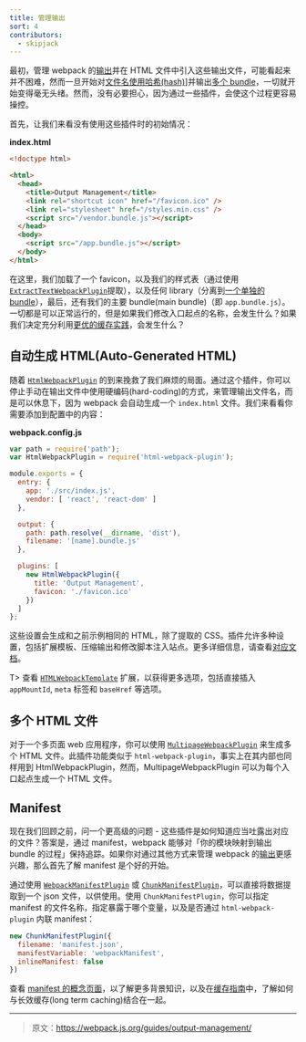 ```yaml
---
title: 管理输出
sort: 4
contributors:
  - skipjack
---
```


最初，管理 webpack 的[输出](/configuration/output)并在 HTML 文件中引入这些输出文件，可能看起来并不困难，然而一旦开始对[文件名使用哈希(hash)](/guides/caching)]并输出[多个 bundle](/guides/code-splitting)，一切就开始变得毫无头绪。然而，没有必要担心，因为通过一些插件，会使这个过程更容易操控。

首先，让我们来看没有使用这些插件时的初始情况：

__index.html__

``` html
<!doctype html>

<html>
  <head>
    <title>Output Management</title>
    <link rel="shortcut icon" href="/favicon.ico" />
    <link rel="stylesheet" href="/styles.min.css" />
    <script src="/vendor.bundle.js"></script>
  </head>
  <body>
    <script src="/app.bundle.js"></script>
  </body>
</html>
```

在这里，我们加载了一个 favicon，以及我们的样式表（通过使用 [`ExtractTextWebpackPlugin`](/plugins/extract-text-webpack-plugin)提取），以及任何 library（分离到[一个单独的 bundle](/guides/code-splitting)），最后，还有我们的主要 bundle(main bundle)（即 `app.bundle.js`）。一切都是可以正常运行的，但是如果我们修改入口起点的名称，会发生​​什么？如果我们决定充分利用[更优的缓存实践](/guides/caching)，会发生​​什么？


## 自动生成 HTML(Auto-Generated HTML)

随着 [`HtmlWebpackPlugin`](/plugins/html-webpack-plugin) 的到来挽救了我们麻烦的局面。通过这个插件，你可以停止手动在输出文件中使用硬编码(hard-coding)的方式，来管理输出文件名，而是可以休息下，因为 webpack 会自动生成一个 `index.html` 文件。我们来看看你需要添加到配置中的内容：

__webpack.config.js__

``` js
var path = require('path');
var HtmlWebpackPlugin = require('html-webpack-plugin');

module.exports = {
  entry: {
    app: './src/index.js',
    vendor: [ 'react', 'react-dom' ]
  },

  output: {
    path: path.resolve(__dirname, 'dist'),
    filename: '[name].bundle.js'
  },

  plugins: [
    new HtmlWebpackPlugin({
      title: 'Output Management',
      favicon: './favicon.ico'
    })
  ]
};
```

这些设置会生成和之前示例相同的 HTML，除了提取的 CSS。插件允许多种设置，包括扩展模板、压缩输出和修改脚本注入站点。更多详细信息，请查看[对应文档](/plugins/html-webpack-plugin)。

T> 查看 [`HTMLWebpackTemplate`](https://github.com/jaketrent/html-webpack-template) 扩展，以获得更多选项，包括直接插入 `appMountId`, `meta` 标签和 `baseHref` 等选项。


## 多个 HTML 文件

对于一个多页面 web 应用程序，你可以使用 [`MultipageWebpackPlugin`](https://github.com/mutualofomaha/multipage-webpack-plugin) 来生成多个 HTML 文件。此插件功能类似于 `html-webpack-plugin`，事实上在其内部也同样用到 HtmlWebpackPlugin，然而，MultipageWebpackPlugin 可以为每个入口起点生成一个 HTML 文件。


## Manifest

现在我们回顾之前，问一个更高级的问题 - 这些插件是如何知道应当吐露出对应的文件？答案是，通过 manifest，webpack 能够对「你的模块映射到输出 bundle 的过程」保持追踪。如果你对通过其他方式来管理 webpack 的[输出](/configuration/output)更感兴趣，那么首先了解 manifest 是个好的开始。

通过使用 [`WebpackManifestPlugin`](https://github.com/danethurber/webpack-manifest-plugin) 或 [`ChunkManifestPlugin`](https://github.com/soundcloud/chunk-manifest-webpack-plugin)，可以直接将数据提取到一个 json 文件，以供使用。使用 `ChunkManifestPlugin`，你可以指定 manifest 的文件名称，指定暴露于哪个变量，以及是否通过 `html-webpack-plugin` 内联 manifest：

``` js
new ChunkManifestPlugin({
  filename: 'manifest.json',
  manifestVariable: 'webpackManifest',
  inlineManifest: false
})
```

查看 [manifest 的概念页面](/concepts/manifest)，以了解更多背景知识，以及在[缓存指南](/guides/caching)中，了解如何与长效缓存(long term caching)结合在一起。

***

> 原文：https://webpack.js.org/guides/output-management/
